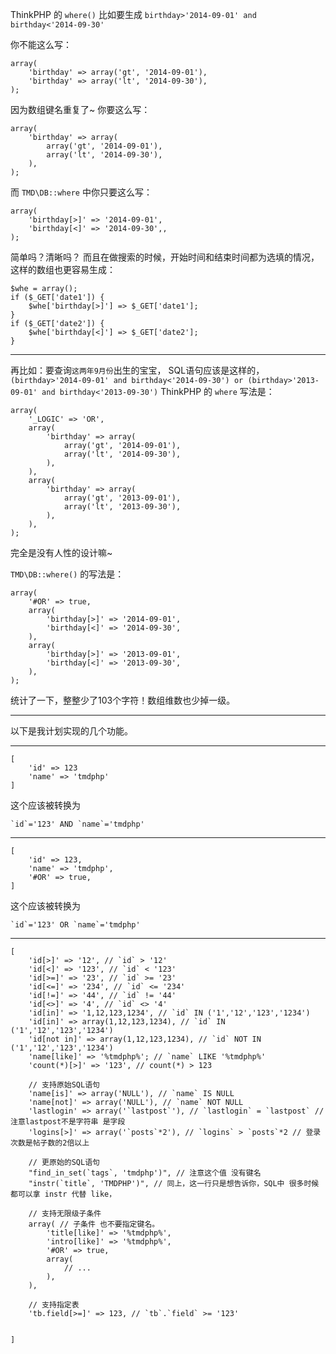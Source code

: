 
ThinkPHP 的 `where()`
比如要生成 `birthday>'2014-09-01' and birthday<'2014-09-30'`

你不能这么写：

    array(
        'birthday' => array('gt', '2014-09-01'),
        'birthday' => array('lt', '2014-09-30'),
    );

因为数组键名重复了~
你要这么写：

    array(
        'birthday' => array(
            array('gt', '2014-09-01'),
            array('lt', '2014-09-30'),
        ),
    );

而 `TMD\DB::where` 中你只要这么写：

    array(
        'birthday[>]' => '2014-09-01',
        'birthday[<]' => '2014-09-30',,
    );

简单吗？清晰吗？
而且在做搜索的时候，开始时间和结束时间都为选填的情况，这样的数组也更容易生成：

    $whe = array();
    if ($_GET['date1']) {
        $whe['birthday[>]'] => $_GET['date1'];
    }
    if ($_GET['date2']) {
        $whe['birthday[<]'] => $_GET['date2'];
    }

-----

再比如：要查询`这两年9月份`出生的宝宝，
SQL语句应该是这样的，`(birthday>'2014-09-01' and birthday<'2014-09-30') or (birthday>'2013-09-01' and birthday<'2013-09-30')`
ThinkPHP 的 `where` 写法是：

    array(
        '_LOGIC' => 'OR',
        array(
            'birthday' => array(
                array('gt', '2014-09-01'),
                array('lt', '2014-09-30'),
            ),
        ),
        array(
            'birthday' => array(
                array('gt', '2013-09-01'),
                array('lt', '2013-09-30'),
            ),
        ),
    );

完全是没有人性的设计嘛~

`TMD\DB::where()` 的写法是：

    array(
        '#OR' => true,
        array(
            'birthday[>]' => '2014-09-01',
            'birthday[<]' => '2014-09-30',
        ),
        array(
            'birthday[>]' => '2013-09-01',
            'birthday[<]' => '2013-09-30',
        ),
    );

统计了一下，整整少了103个字符！数组维数也少掉一级。

-----

以下是我计划实现的几个功能。

-----

    [
        'id' => 123
        'name' => 'tmdphp'
    ]

这个应该被转换为

    `id`='123' AND `name`='tmdphp'

-----

    [
        'id' => 123,
        'name' => 'tmdphp',
        '#OR' => true,
    ]

这个应该被转换为

    `id`='123' OR `name`='tmdphp'

-----

    [
        'id[>]' => '12', // `id` > '12'
        'id[<]' => '123', // `id` < '123'
        'id[>=]' => '23', // `id` >= '23'
        'id[<=]' => '234', // `id` <= '234'
        'id[!=]' => '44', // `id` != '44'
        'id[<>]' => '4', // `id` <> '4'
        'id[in]' => '1,12,123,1234', // `id` IN ('1','12','123','1234')
        'id[in]' => array(1,12,123,1234), // `id` IN ('1','12','123','1234')
        'id[not in]' => array(1,12,123,1234), // `id` NOT IN ('1','12','123','1234')
        'name[like]' => '%tmdphp%'; // `name` LIKE '%tmdphp%'
        'count(*)[>]' => '123', // count(*) > 123

        // 支持原始SQL语句
        'name[is]' => array('NULL'), // `name` IS NULL
        'name[not]' => array('NULL'), // `name` NOT NULL
        'lastlogin' => array('`lastpost`'), // `lastlogin` = `lastpost` // 注意lastpost不是字符串 是字段
        'logins[>]' => array('`posts`*2'), // `logins` > `posts`*2 // 登录次数是帖子数的2倍以上

        // 更原始的SQL语句
        "find_in_set(`tags`, 'tmdphp')", // 注意这个值 没有键名
        "instr(`title`, 'TMDPHP')", // 同上，这一行只是想告诉你，SQL中 很多时候 都可以拿 instr 代替 like，

        // 支持无限级子条件
        array( // 子条件 也不要指定键名。
            'title[like]' => '%tmdphp%',
            'intro[like]' => '%tmdphp%',
            '#OR' => true,
            array(
                // ...
            ),
        ),

        // 支持指定表
        'tb.field[>=]' => 123, // `tb`.`field` >= '123'


    ]